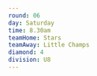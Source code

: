 ```yaml
---
round: 06
day: Saturday
time: 8.30am
teamHome: Stars
teamAway: Little Champs
diamond: 4
division: U8
---
```

